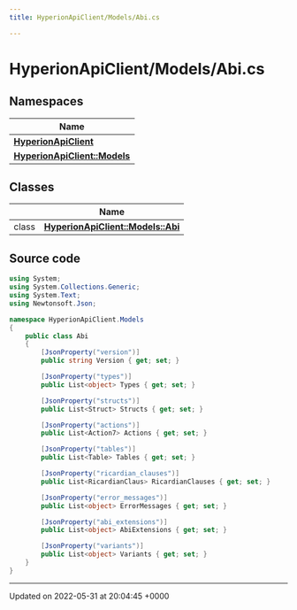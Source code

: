 ```yaml
---
title: HyperionApiClient/Models/Abi.cs

---
```


# HyperionApiClient/Models/Abi.cs



## Namespaces

| Name           |
| -------------- |
| **[HyperionApiClient](/Namespaces/namespace_hyperion_api_client.md)**  |
| **[HyperionApiClient::Models](/Namespaces/namespace_hyperion_api_client_1_1_models.md)**  |

## Classes

|                | Name           |
| -------------- | -------------- |
| class | **[HyperionApiClient::Models::Abi](/Classes/class_hyperion_api_client_1_1_models_1_1_abi.md)**  |




## Source code

```csharp
using System;
using System.Collections.Generic;
using System.Text;
using Newtonsoft.Json;

namespace HyperionApiClient.Models
{
    public class Abi
    {
        [JsonProperty("version")]
        public string Version { get; set; }

        [JsonProperty("types")]
        public List<object> Types { get; set; }

        [JsonProperty("structs")]
        public List<Struct> Structs { get; set; }

        [JsonProperty("actions")]
        public List<Action7> Actions { get; set; }

        [JsonProperty("tables")]
        public List<Table> Tables { get; set; }

        [JsonProperty("ricardian_clauses")]
        public List<RicardianClaus> RicardianClauses { get; set; }

        [JsonProperty("error_messages")]
        public List<object> ErrorMessages { get; set; }

        [JsonProperty("abi_extensions")]
        public List<object> AbiExtensions { get; set; }

        [JsonProperty("variants")]
        public List<object> Variants { get; set; }
    }
}
```


-------------------------------

Updated on 2022-05-31 at 20:04:45 +0000
